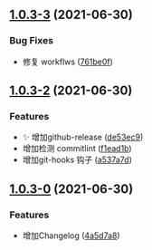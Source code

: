 ## [1.0.3-3](https://github.com/magicLaLa/ClipboardCopy/compare/v1.0.3-2...v1.0.3-3) (2021-06-30)


### Bug Fixes

* 修复 workflws ([761be0f](https://github.com/magicLaLa/ClipboardCopy/commit/761be0f98bbbae7e30d5de0d187aa124e0035747))



## [1.0.3-2](https://github.com/magicLaLa/ClipboardCopy/compare/v1.0.3-1...v1.0.3-2) (2021-06-30)


### Features

* :sparkles: 增加github-release ([de53ec9](https://github.com/magicLaLa/ClipboardCopy/commit/de53ec9428271b9e46bcf2c4c96b9acd036eeec1))
* 增加检测 commitlint ([f1ead1b](https://github.com/magicLaLa/ClipboardCopy/commit/f1ead1b1a09689aac24add14f9d93fd4b699e9c3))
* 增加git-hooks 钩子 ([a537a7d](https://github.com/magicLaLa/ClipboardCopy/commit/a537a7d73161550a0ec1b6a112cad2998642ae92))



## [1.0.3-0](https://github.com/magicLaLa/ClipboardCopy/compare/v1.0.2...v1.0.3-0) (2021-06-30)


### Features

* 增加Changelog ([4a5d7a8](https://github.com/magicLaLa/ClipboardCopy/commit/4a5d7a8d2948ab47af60179995be21cc9b254d5a))



